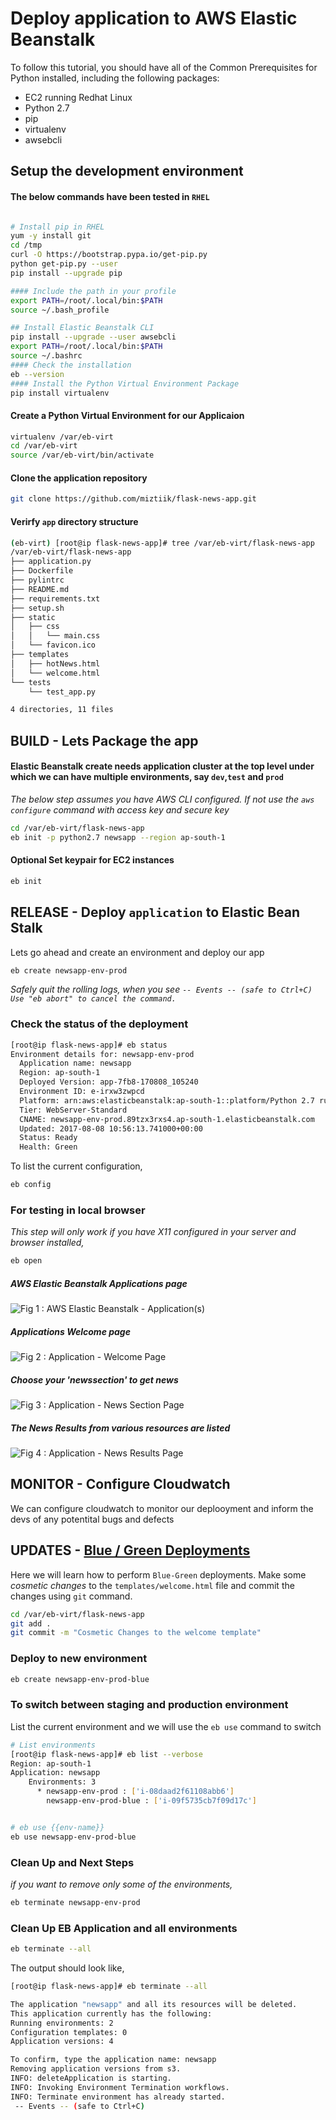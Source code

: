 # Deploy application to AWS Elastic Beanstalk

To follow this tutorial, you should have all of the Common Prerequisites for Python installed, including the following packages:

- EC2 running Redhat Linux
- Python 2.7
- pip
- virtualenv
- awsebcli


## Setup the development environment
#### The below commands have been tested in `RHEL`
```sh

# Install pip in RHEL
yum -y install git
cd /tmp
curl -O https://bootstrap.pypa.io/get-pip.py
python get-pip.py --user
pip install --upgrade pip

#### Include the path in your profile
export PATH=/root/.local/bin:$PATH
source ~/.bash_profile

## Install Elastic Beanstalk CLI
pip install --upgrade --user awsebcli
export PATH=/root/.local/bin:$PATH
source ~/.bashrc
#### Check the installation
eb --version
#### Install the Python Virtual Environment Package
pip install virtualenv
```


#### Create a Python Virtual Environment for our Applicaion
```sh
virtualenv /var/eb-virt
cd /var/eb-virt
source /var/eb-virt/bin/activate
```

#### Clone the application repository
```sh
git clone https://github.com/miztiik/flask-news-app.git
```

#### Verirfy `app` directory structure
```sh
(eb-virt) [root@ip flask-news-app]# tree /var/eb-virt/flask-news-app
/var/eb-virt/flask-news-app
├── application.py
├── Dockerfile
├── pylintrc
├── README.md
├── requirements.txt
├── setup.sh
├── static
│   ├── css
│   │   └── main.css
│   └── favicon.ico
├── templates
│   ├── hotNews.html
│   └── welcome.html
└── tests
    └── test_app.py

4 directories, 11 files
```

## BUILD - Lets Package the app
#### Elastic Beanstalk create needs application cluster at the top level under which we can have multiple environments, say `dev`,`test` and `prod`
_The below step assumes you have AWS CLI configured. If not use the `aws configure` command with access key and secure key_
```sh
cd /var/eb-virt/flask-news-app
eb init -p python2.7 newsapp --region ap-south-1
```
#### Optional Set keypair for EC2 instances
```sh
eb init
```

## RELEASE - Deploy `application` to Elastic Bean Stalk
Lets go ahead and create an environment and deploy our app
```sh
eb create newsapp-env-prod
```
_Safely quit the rolling logs, when you see `-- Events -- (safe to Ctrl+C) Use "eb abort" to cancel the command.`_

### Check the status of the deployment
```sh
[root@ip flask-news-app]# eb status
Environment details for: newsapp-env-prod
  Application name: newsapp
  Region: ap-south-1
  Deployed Version: app-7fb8-170808_105240
  Environment ID: e-irxw3zwpcd
  Platform: arn:aws:elasticbeanstalk:ap-south-1::platform/Python 2.7 running on 64bit Amazon Linux/2.4.2
  Tier: WebServer-Standard
  CNAME: newsapp-env-prod.89tzx3rxs4.ap-south-1.elasticbeanstalk.com
  Updated: 2017-08-08 10:56:13.741000+00:00
  Status: Ready
  Health: Green
```
To list the current configuration,
```sh
eb config
```
### For testing in local browser
_This step will only work if you have X11 configured in your server and browser installed,_
```sh
eb open
```
##### AWS Elastic Beanstalk Applications page
![Fig 1 : AWS Elastic Beanstalk - Application(s)](https://raw.githubusercontent.com/miztiik/AWS-Demos/master/img/Valaxy-Training-Elastic-Beanstalk-Application-Environments.png)
##### Applications Welcome page
![Fig 2 : Application - Welcome Page](https://raw.githubusercontent.com/miztiik/AWS-Demos/master/img/valaxy-Training-Elastic-Beanstalk-Application-Environments-welcome.png)

##### Choose your 'newssection' to get news
![Fig 3 : Application - News Section Page](https://raw.githubusercontent.com/miztiik/AWS-Demos/master/img/Valaxy-Training-Elastic-Beanstalk-Application-Environments-newssection.png)
##### The News Results from various resources are listed
![Fig 4 : Application - News Results Page](https://raw.githubusercontent.com/miztiik/AWS-Demos/master/img/valaxy-Training-Elastic-Beanstalk-Application-Environments-news.png)
## MONITOR - Configure Cloudwatch
We can configure cloudwatch to monitor our deplooyment and inform the devs of any potentital bugs and defects

## UPDATES - [Blue / Green Deployments](http://docs.aws.amazon.com/elasticbeanstalk/latest/dg/using-features.CNAMESwap.html)

Here we will learn how to perform `Blue-Green` deployments. Make some _cosmetic changes_ to the `templates/welcome.html` file and commit the changes using `git` command.
```sh
cd /var/eb-virt/flask-news-app
git add .
git commit -m "Cosmetic Changes to the welcome template"
```

### Deploy to new environment
```sh
eb create newsapp-env-prod-blue
```


### To switch between staging and production environment
List the current environment and we will use the `eb use` command to switch
```sh
# List environments
[root@ip flask-news-app]# eb list --verbose
Region: ap-south-1
Application: newsapp
    Environments: 3
      * newsapp-env-prod : ['i-08daad2f61108abb6']
        newsapp-env-prod-blue : ['i-09f5735cb7f09d17c']


# eb use {{env-name}}
eb use newsapp-env-prod-blue
```
### Clean Up and Next Steps
_if you want to remove only some of the environments,_
```sh
eb terminate newsapp-env-prod
```

### Clean Up EB Application and all environments
```sh
eb terminate --all
```
The output should look like,
```sh
[root@ip flask-news-app]# eb terminate --all

The application "newsapp" and all its resources will be deleted.
This application currently has the following:
Running environments: 2
Configuration templates: 0
Application versions: 4

To confirm, type the application name: newsapp
Removing application versions from s3.
INFO: deleteApplication is starting.
INFO: Invoking Environment Termination workflows.
INFO: Terminate environment has already started.
 -- Events -- (safe to Ctrl+C)
```